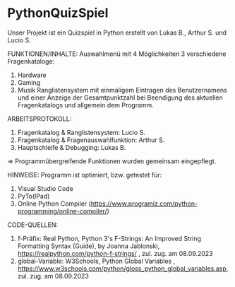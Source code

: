 # PythonQuizSpiel

Unser Projekt ist ein Quizspiel in Python erstellt von Lukas B., Arthur S. und Lucio S.

FUNKTIONEN/INHALTE:
Auswahlmenü mit 4 Möglichkeiten
3 verschiedene Fragenkataloge:
1. Hardware
2. Gaming
3. Musik
Ranglistensystem mit einmaligem Eintragen des Benutzernamens und einer Anzeige der Gesamtpunktzahl bei Beendigung des aktuellen Fragenkatalogs und allgemein dem Programm.

ARBEITSPROTOKOLL:
1. Fragenkatalog & Ranglistensystem: Lucio S.
2. Fragenkatalog & Fragenauswahlfunktion: Arthur S.
3. Hauptschleife & Debugging: Lukas B.

=> Programmübergreifende Funktionen wurden gemeinsam eingepflegt.

HINWEISE:
Programm ist optimiert, bzw. getestet für:
1. Visual Studio Code
2. PyTo(IPad)
3. Online Python Compiler (https://www.programiz.com/python-programming/online-compiler/)

CODE-QUELLEN:
1. f-Präfix: Real Python, Python 3's F-Strings: An Improved String Formatting Syntax (Guide), by Joanna Jablonski, https://realpython.com/python-f-strings/ , zul. zug. am 08.09.2023
2. global-Variable: W3Schools, Python Global Variables , https://www.w3schools.com/python/gloss_python_global_variables.asp, zul. zug. am 08.09.2023
